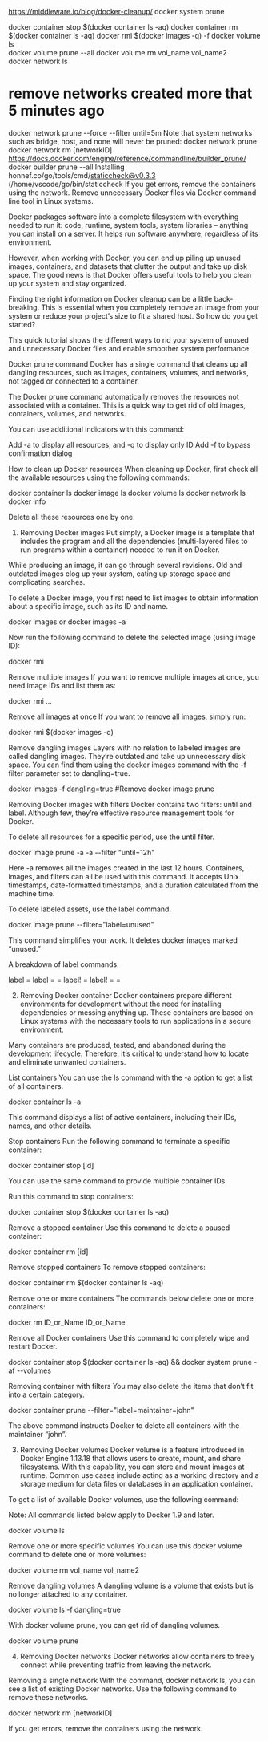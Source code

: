 https://middleware.io/blog/docker-cleanup/
docker  system prune

docker container stop $(docker container ls -aq)
docker container rm $(docker container ls -aq) 
docker rmi $(docker images -q) -f
docker volume ls  
docker volume prune --all
docker volume rm vol_name vol_name2  
docker network ls
# remove networks created more that 5 minutes ago
docker network prune --force --filter until=5m
Note that system networks such as bridge, host, and none will never be pruned:
docker network prune 
docker network rm [networkID] 
https://docs.docker.com/engine/reference/commandline/builder_prune/
docker builder prune --all
Installing honnef.co/go/tools/cmd/staticcheck@v0.3.3 (/home/vscode/go/bin/staticcheck
If you get errors, remove the containers using the network.
Remove unnecessary Docker files via Docker command line tool in Linux systems.

Docker packages software into a complete filesystem with everything needed to run it: code, runtime, system tools, system libraries – anything you can install on a server. It helps run software anywhere, regardless of its environment. 

However, when working with Docker, you can end up piling up unused images, containers, and datasets that clutter the output and take up disk space. The good news is that Docker offers useful tools to help you clean up your system and stay organized.

Finding the right information on Docker cleanup can be a little back-breaking. This is essential when you completely remove an image from your system or reduce your project’s size to fit a shared host. So how do you get started?

This quick tutorial shows the different ways to rid your system of unused and unnecessary Docker files and enable smoother system performance.

Docker prune command
Docker has a single command that cleans up all dangling resources, such as images, containers, volumes, and networks, not tagged or connected to a container.



The Docker prune command automatically removes the resources not associated with a container. This is a quick way to get rid of old images, containers, volumes, and networks.

You can use additional indicators with this command:

Add -a to display all resources, and -q to display only ID
Add -f to bypass confirmation dialog

How to clean up Docker resources
When cleaning up Docker, first check all the available resources using the following commands:


docker  container ls
docker  image ls
docker  volume ls
docker  network ls
docker  info

Delete all these resources one by one.

1. Removing Docker images
Put simply, a Docker image is a template that includes the program and all the dependencies (multi-layered files to run programs within a container) needed to run it on Docker.

While producing an image, it can go through several revisions. Old and outdated images clog up your system, eating up storage space and complicating searches.

To delete a Docker image, you first need to list images to obtain information about a specific image, such as its ID and name.


docker images  or docker images -a

Now run the following command to delete the selected image (using image ID):


docker rmi  

Remove multiple images
If you want to remove multiple images at once, you need image IDs and list them as:


docker rmi    ...

Remove all images at once
If you want to remove all images, simply run:


docker rmi $(docker images -q) 

Remove dangling images
Layers with no relation to labeled images are called dangling images. They’re outdated and take up unnecessary disk space. You can find them using the docker images command with the -f filter parameter set to dangling=true. 


docker images -f dangling=true
#Remove
docker image prune

Removing Docker images with filters
Docker contains two filters: until and label. Although few, they’re effective resource management tools for Docker.

To delete all resources for a specific period, use the until filter.


docker image prune -a -a --filter "until=12h"

Here -a removes all the images created in the last 12 hours. Containers, images, and filters can all be used with this command. It accepts Unix timestamps, date-formatted timestamps, and a duration calculated from the machine time.

To delete labeled assets, use the label command.


docker image prune --filter="label=unused"

This command simplifies your work. It deletes docker images marked “unused.”

 A breakdown of label commands:


label  = 
label  =  = 
label!  = 
label!  =  = 

2. Removing Docker container 
Docker containers prepare different environments for development without the need for installing dependencies or messing anything up. These containers are based on Linux systems with the necessary tools to run applications in a secure environment. 

Many containers are produced, tested, and abandoned during the development lifecycle. Therefore, it’s critical to understand how to locate and eliminate unwanted containers.

List containers
You can use the ls command with the -a option to get a list of all containers.


docker container ls -a

This command displays a list of active containers, including their IDs, names, and other details. 

Stop containers
Run the following command to terminate a specific container:


docker container stop [id]

You can use the same command to provide multiple container IDs.

Run this command to stop containers:


docker container stop $(docker container ls -aq)

Remove a stopped container
Use this command to delete a paused container:


docker container rm [id]

Remove stopped containers
To remove stopped containers:


docker container rm $(docker container ls -aq) 

Remove one or more containers
The commands below delete one or more containers:


docker rm ID_or_Name ID_or_Name 

Remove all Docker containers
Use this command to completely wipe and restart Docker.


docker container stop $(docker container ls -aq) && docker system prune -af --volumes  

Removing container with filters
You may also delete the items that don’t fit into a certain category.


docker container prune --filter="label=maintainer=john"  

The above command instructs Docker to delete all containers with the maintainer “john”.

3. Removing Docker volumes
Docker volume is a feature introduced in Docker Engine 1.13.18 that allows users to create, mount, and share filesystems. With this capability, you can store and mount images at runtime. Common use cases include acting as a working directory and a storage medium for data files or databases in an application container.

To get a list of available Docker volumes, use the following command:

Note: All commands listed below apply to Docker 1.9 and later.


docker volume ls  

Remove one or more specific volumes 
You can use this docker volume command to delete one or more volumes:


docker volume rm vol_name vol_name2  

Remove dangling volumes 
A dangling volume is a volume that exists but is no longer attached to any container.


docker volume ls -f dangling=true 

With docker volume prune, you can get rid of dangling volumes.


docker volume prune

4. Removing Docker networks
Docker networks allow containers to freely connect while preventing traffic from leaving the network. 

Removing a single network
With the command, docker network ls, you can see a list of existing Docker networks. Use the following command to remove these networks.


docker network rm [networkID] 

If you get errors, remove the containers using the network.